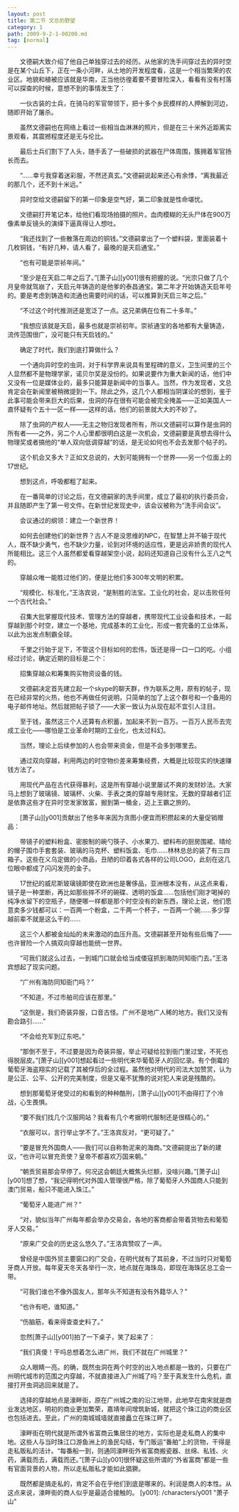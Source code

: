 ```yaml
---
layout: post
title: 第二节 文总的野望
category: 1
path: 2009-9-2-1-00200.md
tag: [normal]
---
```


　　文德嗣大致介绍了他自己单独穿过去的经历。从他家的洗手间穿过去的异时空是在某个山丘下，正在一条小河畔，从土地的开发程度看，这是一个相当繁荣的农业区。地貌和植被应该就是华南，正当他彷徨着要不要冒险深入，看看有没有村落可以探查的时候，意想不到的事情发生了：

　　一伙古装的士兵，在骑马的军官带领下，把十多个乡民模样的人押解到河边，随即开始了屠杀。

　　虽然文德嗣也在网络上看过一些相当血淋淋的照片，但是在三十米外近距离实景观看，其震撼程度还是无与伦比。

　　最后士兵们割下了人头，随手丢了一些破损的武器在尸体周围，簇拥着军官扬长而去。

　　“……幸亏我穿着迷彩服，不然还真玄。”文德嗣说起来还心有余悸，“离我最近的那几个，还不到十米远。”

　　异时空给文德嗣留下的第一印象是空气好，第二印象就是性命堪忧。

　　文德嗣打开笔记本，给他们看现场拍摄的照片。血肉模糊的无头尸体在900万像素单反镜头的演绎下逼真得让人想吐。

　　“我还找到了一些散落在周边的铜钱。”文德嗣拿出了一个塑料袋，里面装着十几枚铜钱，“有好几种，请人看了，最晚的是天启通宝。”

　　“也有可能是崇祯年间。”

　　“至少是在天启二年之后了。”[萧子山][y001]很有把握的说。“光宗只做了几个月皇帝就驾崩了，天启元年铸造的是他爹的泰昌通宝。第二年才开始铸造天启年号的。要是考虑到铸造和流通也需要时间的话，可以推算到天启三年之后。”

　　“不过这个时代推测还是宽泛了一点。这兄弟俩在位有二十多年。”

　　“我想应该就是天启，最多也就是崇祯初年。崇祯通宝的各地都有大量铸造，流传范围很广，没可能只有天启钱的。”

　　确定了时代，我们到底打算做什么？

　　一个通向异时空的虫洞，对于科学界来说具有里程碑的意义，卫生间里的三个人显然都不是物理学家，诺贝尔奖是没份的。如果说要作为重大新闻的话，他们中又没有一位是媒体业的，最多只能算是新闻中的当事人。当然，作为发现者，文总肯定会在新闻里被稍微提到一下。除此之外，这几个人都相当阴谋论的想到，鉴于此事可能会带来巨大的后果，虫洞的存在很有可能会被完全掩盖——正如美国人一直怀疑有个五十一区一样——这样的话，他们的前景就大大的不妙了。

　　除了虫洞的产权人——无主之物归发现者所有，所以文德嗣可以算作是虫洞的所有者——之外，另二个人心里都很明白这是一次机会，文德嗣要是真想去得什么物理奖或者搞他的“单人双向低调穿越”的话，是无论如何也不会去发那个帖子的。

　　这个机会又多大？正如文总说的，大到可能拥有一个世界——另一个位面上的17世纪。

　　想到这点，呼吸都粗了起来。

　　在一番简单的讨论之后，在文德嗣家的洗手间里，成立了最初的执行委员会，并且随即产生了第一号文件。在新世纪发现史中，该会议被称为“洗手间会议”。

　　会议通过的纲领：建立一个新世界！

　　如何去创建他们的新世界？古人不是没思维的NPC，在智慧上并不输于现代人，既不缺少勇气，也不缺少力量，论到对环境的适应性，更是远非娇贵的现代人所能相比。这三个人虽然都爱看穿越架空小说，起码还知道自己没有什么王八之气的。

　　穿越众唯一能胜过他们的，便是比他们多300年文明的积累。

　　“规模化、标准化，”王洛宾说，“是制胜的法宝。工业化的社会，足以击败任何一个古代社会。”

　　召集大批掌握现代技术、管理方法的穿越者，携带现代工业设备和技术，一起穿越到那个时空，建立一个基地，完成基本的工业化，形成一套完备的工业体系，以此为出发点制霸全球。

　　千里之行始于足下，不管这个目标如何的宏伟，饭还是得一口一口的吃。小组经过讨论，确定近期的目标是二个：

　　招集穿越众和筹集购买物资设备的钱。

　　文德嗣决定首先建立起一个skype的聊天群，作为联系之用，原有的帖子，现在已经非常的火热，他也不再做任何说明，只简单的加了上这个群号和一个备用的电子邮件地址。然后就把帖子锁了——大家一致认为从现在起不宜引人注目。

　　至于钱，虽然这三个人还算有点积蓄，加起来不到一百万。一百万人民币去完成工业化——哪怕是工业革命时期的工业化，也太过科幻。

　　当然，理论上后续参加的人也会带来资金，但是不会多到哪里去。

　　通过双向穿越，利用两边的时空物价差来筹集经费，大概是比较现实的快速赚钱方法了。

　　用现代产品在古代获得暴利，这是所有穿越小说里屡试不爽的发财妙法。大家马上想到了玻璃镜、玻璃杯、火柴、手表之类的穿越专用财宝。无数的穿越者们正是依靠这些才在异时空发家致富，掘到第一桶金，迈上王霸之旅的。

　　[萧子山][y001]贡献出了他多年来因为贪图小便宜而积攒起来的大量促销赠品：

　　带镜子的塑料粉盒、密胺制的碗勺筷子、小水果刀、塑料布的厨房围裙、晴纶的帽子围巾手套套装、玻璃的马克杯、塑料饭盒、毛巾……林林总总的装了有三四箱子。这些在义乌定做的小商品，丑陋的印着各式各样的公司LOGO，此刻在这几位眼中都成了闪闪发亮的金子。

　　17世纪的威尼斯玻璃镜即使在欧洲也是奢侈品，亚洲根本没有，从这点来看，镜子是一种垄断，再比如那些摔不坏的碗碟、透明的饭盒……包括他们刚才喝掉的纯净水留下的空瓶子，随便哪一样都是那个时空没有的新东西，理论上说，他们愿意卖多少钱都可以：一百两一个粉盒，二千两一个杯子，一百两一个碗……多少穿越前辈不就是这么干的……

　　这三个人都被金灿灿的未来激动的血压升高。文德嗣甚至开始有些后悔了——也许冒险一个人搞双向穿越也能统一世界。

　　“可我们就这么过去，一到城门口就会给当成倭寇抓到海防同知衙门去。”王洛宾想起了现实问题。

　　“广州有海防同知衙门吗？”

　　“不知道，不过市舶司应该在那里。”

　　“这倒是，我们奇装异服，口音古怪。广州不是地广人稀的地方。我们又没有勘合路引……”

　　“不会给充军到辽东吧。”

　　“那倒不至于，不过要是因为奇装异服，举止可疑给拉到衙门里过堂，不死也得脱层皮。”[萧子山][y001]想起看过一些明代来华葡萄牙人的回忆录。有个倒霉的葡萄牙海盗翔实的记载了其被俘后的全过程。虽然他对明代的司法大加赞赏，认为是公正、公平、公开的完美制度，但是又毫不犹豫的说对犯人来说是残酷的。

　　想到那葡萄牙佬受过的和看到的种种酷刑，[萧子山][y001]不由得打了个冷战，心生畏惧。

　　“要不我们找几个汉服网站？我看有几个考据明代服制还是很精心的。”

　　“衣服可以，言行举止学不了。”王洛宾反对，“更可疑了。”

　　“要是冒充外国商人——我们可以自称勃泥来的海商。”文德嗣提出了新的建议，“也许可以冒充贡使？皇帝不都喜欢万国来朝。”

　　“朝贡贸易那会早停了。何况这会朝廷大概焦头烂额，没啥兴趣。”[萧子山][y001]想了想，“我记得明代对外国人管理很严格，除了葡萄牙人外国商人只能到澳门贸易，船只不能进入珠江。”

　　“葡萄牙人能进广州？”

　　“对，貌似当年广州每年都会举办交易会，各地的客商都会带着货物去和葡萄牙人交易。”

　　“原来广交会的历史这么悠久了。”王洛宾赞叹了一声。

　　曾经是中国外贸主要窗口的广交会，在明代就有了其前身，不过当时只对葡萄牙商人开放。每年夏天冬天各举行一次，地点就在海珠岛，即现在海珠区总工会一带。

　　“可我们谁也不像外国友人，那年头不知道有没有外籍华人？”

　　“也许有吧，谁知道。”

　　“伤脑筋，看来得查查史料了。”

　　忽然[萧子山][y001]拍了一下桌子，笑了起来了：

　　“我们真傻！干吗总想着怎么进广州，我们不就在广州城里？”

　　众人眼睛一亮。的确，既然虫洞在两个时空的出入地点都是一致的，只要在广州明代城市的范围之内穿越，不就直接进入广州城了吗？至于真发生什么危机，直接打开虫洞逃回来就是了。

　　选择的穿越地点是濠畔街，原在广州城之南的沿江地带，此地早在南宋就是商业发达地区，明初的商业更加繁荣，嘉靖年间增筑新城，就把这个珠江边的商业区也包括进去。至此，广州的南城城墙就直接矗立在珠江畔了。

　　濠畔街在明代就是所谓外省富商云集居住的地方，实际也是走私商人的集中地。这些人与当时珠江口游鱼洲上的渔民勾结，专门贩运“番舶”上的货物，干得是走私贩私的活计。“每番船一到，则通同濠畔街外省富商搬瓷器、丝绵、私钱、火药，满载而去，满载而还。”[萧子山][y001]很怀疑这些所谓的“外省富商”都是一些有官面背景的人物，所以走私贩私才能如此猖獗。

　　既然都是搞走私的，肯定不会在乎他们到底是哪来的。利润是商人的本性。从这点来说，濠畔街的商人似乎是最适合接触的。
[y001]: /characters/y001 "萧子山"

